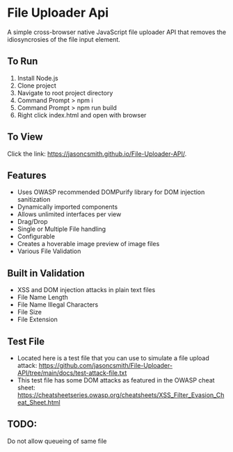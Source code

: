 # File Uploader Api
A simple cross-browser native JavaScript file uploader API that removes the idiosyncrosies of the file input element. 

## To Run
1. Install Node.js
2. Clone project
3. Navigate to root project directory
4. Command Prompt > npm i
5. Command Prompt > npm run build
6. Right click index.html and open with browser

## To View
Click the link: https://jasoncsmith.github.io/File-Uploader-API/.

## Features
- Uses OWASP recommended DOMPurify library for DOM injection sanitization
- Dynamically imported components
- Allows unlimited interfaces per view
- Drag/Drop
- Single or Multiple File handling
- Configurable
- Creates a hoverable image preview of image files
- Various File Validation

## Built in Validation
- XSS and DOM injection attacks in plain text files
- File Name Length
- File Name Illegal Characters
- File Size
- File Extension

## Test File
- Located here is a test file that you can use to simulate a file upload attack: https://github.com/jasoncsmith/File-Uploader-API/tree/main/docs/test-attack-file.txt
- This test file has some DOM attacks as featured in the OWASP cheat sheet: https://cheatsheetseries.owasp.org/cheatsheets/XSS_Filter_Evasion_Cheat_Sheet.html

## TODO:
Do not allow queueing of same file
